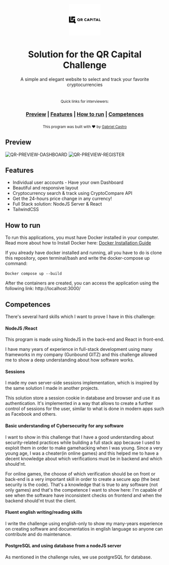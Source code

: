 
<p align="center"><img src="preview/qrcapital_logo.png" alt="QR-LOGO" width="100" height="100"></p>

<h1 align="center">Solution for the QR Capital Challenge</h1>

<div align="center">

  A simple and elegant website to select and track your favorite  cryptocurrencies
  <br/> <br/>
  </div>
  
<div align="center">
 <sub>Quick links for interviewers:</sub>
 </div>
<div align="center">
  <h3>
    <a href="https://github.com/zC4sTr0/desafio-qrcapital#preview">Preview</a><span> | </span><a href="https://github.com/zC4sTr0/desafio-qrcapital#features">Features</a><span> | </span><a href="https://github.com/zC4sTr0/desafio-qrcapital#how-to-run">How to run</a><span> | </span><a href="https://github.com/zC4sTr0/desafio-qrcapital#competences">Competences</a>
  </h3>
</div>
<div align="center">
  <sub>This program was built with ❤︎ by
    <a href="https://github.com/zC4sTr0">Gabriel Castro</a> 
  </sub>
</div>


## Preview

<img src="preview/qr-preview-dashboard.gif" alt="QR-PREVIEW-DASHBOARD" width="100" height="100">
<img src="preview/qr-preview-register.gif" alt="QR-PREVIEW-REGISTER" width="100" height="100">

## Features

- Individual user accounts - Have your own Dashboard
- Beautiful and responsive layout 
- Cryptocurrency search & track using CryptoCompare API 
- Get the 24-hours price change in any currency!
- Full Stack solution: NodeJS Server & React
- TailwindCSS

## How to run

To run this applications, you must have Docker installed in your computer.
Read more about how to Install Docker here: [Docker Installation Guide](https://docs.docker.com/engine/install/)

If you already have docker installed and running, all you have to do is clone this repository, open terminal/bash and write the docker-compose up command:

``
Docker compose up --build
``

After the containers are created, you can access the application using the following link: http://localhost:3000/


## Competences
There's several hard skills which I want to prove I have in this challenge:

#### NodeJS /React

This program is made using NodeJS in the back-end and React in front-end.

I have many years of experience in full-stack development using many frameworks in my company (Gunbound GITZ) and this challenge allowed me to show a deep understanding about how software works.

#### Sessions

I made my own server-side sessions implementation, which is inspired by the same solution I made in another projects.

This solution store a session cookie in database and browser and use it as authentication. It's implemented in a way that allows to create a further control of sessions for the user, similar to what is done in modern apps such as Facebook and others.

#### Basic understanding of Cybersecurity for any software

I want to show in this challenge that I have a good understanding about security-related practices while building a full stack app because I used to exploit them in order to make gamehacking when I was young. Since a very young age, I was a cheater(in online games) and this helped me to have a decent knowledge about which verifications must be in backend and which should'nt.

For online games, the choose of which verification should be on front or back-end is a very important skill in order to create a secure app (the best security is the code). That's a knowledge that is true to any software (not only games) and that's the competence I want to show here: I'm capable of see when the software have inconsistent checks on frontend and when the backend should'nt trust the client.

#### Fluent english writing/reading skills

I write the challenge using english-only to show my many-years experience on creating software and documentatios in english language so anyone can contribute and do maintenance.

#### PostgreSQL and using database from a nodeJS server

As mentioned in the challenge rules, we use postgreSQL for database.



